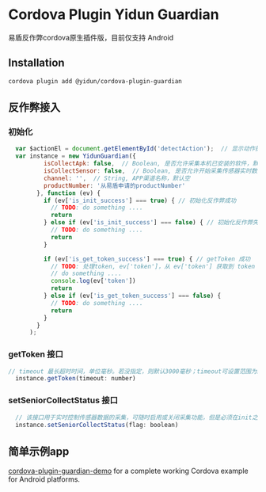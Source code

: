 # Cordova Plugin Yidun Guardian

易盾反作弊cordova原生插件版，目前仅支持 Android

## Installation

```
cordova plugin add @yidun/cordova-plugin-guardian

```

## 反作弊接入

### 初始化
```js
  var $actionEl = document.getElementById('detectAction');  // 显示动作提示的元素
  var instance = new YidunGuardian({
          isCollectApk: false,  // Boolean, 是否允许采集本机已安装的软件，默认 false
          isCollectSensor: false,  // Boolean, 是否允许开始采集传感器实时数据，默认 false
          channel: '',  // String, APP渠道名称，默认空
          productNumber: '从易盾申请的productNumber'
        }, function (ev) {
          if (ev['is_init_success'] === true) { // 初始化反作弊成功
            // TODO: do something ....
            return
          } else if (ev['is_init_success'] === false) { // 初始化反作弊失败
            // TODO: do something ....
            return
          }

          if (ev['is_get_token_success'] === true) { // getToken 成功
            // TODO: 处理token, ev['token']，从 ev['token'] 获取到 token
            // do something ....
            console.log(ev['token'])
            return
          } else if (ev['is_get_token_success'] === false) {
            // TODO: do something ....
            return
          }
        }
      );
```

### getToken 接口
```js
// timeout 最长超时时间，单位毫秒。若没指定，则默认3000毫秒；timeout可设置范围为1000~10000毫秒
  instance.getToken(timeout: number)
```

### setSeniorCollectStatus 接口
```js
  // 该接口用于实时控制传感器数据的采集，可随时启用或关闭采集功能，但是必须在init之后方可调用该接口
  instance.setSeniorCollectStatus(flag: boolean)
```

## 简单示例app

<a href="https://github.com/yidun/cordova-plugin-guardian-demo">cordova-plugin-guardian-demo</a> for a complete working Cordova example for Android platforms.

